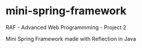 # mini-spring-framework

RAF - Advanced Web Programmming - Project 2

Mini Spring Framework made with Reflection in Java

